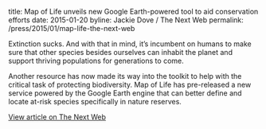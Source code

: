 title: Map of Life unveils new Google Earth-powered tool to aid conservation efforts
date: 2015-01-20
byline: Jackie Dove / The Next Web
permalink: /press/2015/01/map-life-the-next-web


Extinction sucks. And with that in mind, it’s incumbent on humans to make sure that other species besides ourselves can inhabit the planet and support thriving populations for generations to come.

Another resource has now made its way into the toolkit to help with the critical task of protecting biodiversity. Map of Life has pre-released a new service powered by the Google Earth engine that can better define and locate at-risk species specifically in nature reserves.

[View article on The Next Web](http://thenextweb.com/insider/2015/01/09/map-of-life-unveils-new-google-earth-powered-tool-to-aid-conservation-efforts/)
